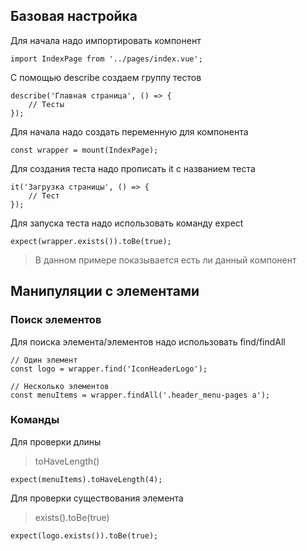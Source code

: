 ## Базовая настройка
Для начала надо импортировать компонент
```
import IndexPage from '../pages/index.vue';
```

С помощью describe создаем группу тестов
```
describe('Главная страница', () => {
	// Тесты
});
```

Для начала надо создать переменную для компонента
```
const wrapper = mount(IndexPage);
```

Для создания теста надо прописать it с названием теста
```
it('Загрузка страницы', () => {
	// Тест
});
```

Для запуска теста надо использовать команду expect
```
expect(wrapper.exists()).toBe(true);
```

> В данном примере показывается есть ли данный компонент


## Манипуляции с элементами

### Поиск элементов
Для поиска элемента/элементов надо использовать find/findAll
```
// Один элемент 
const logo = wrapper.find('IconHeaderLogo');

// Несколько элементов
const menuItems = wrapper.findAll('.header_menu-pages a');
```

### Команды
Для проверки длины
> toHaveLength()
```
expect(menuItems).toHaveLength(4);
```

Для проверки существования элемента
>exists().toBe(true)
```
expect(logo.exists()).toBe(true);
```

